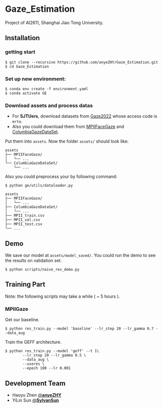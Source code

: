 # Gaze_Estimation

 Project of AI2611, Shanghai Jiao Tong University.

## Installation

### getting start

```shell
$ git clone --recursive https://github.com/anyeZHY/Gaze_Estimation.git
$ cd Gaze_Estimation
```

### Set up new environment:

```shell
$ conda env create -f environment.yaml
$ conda activate GE
```

### Download assets and process datas

- For **SJTUers**, download datasets from [Gaze2022](https://jbox.sjtu.edu.cn/v/link/view/d7dad40649094e1fb6c6a93678ef9512) whose access code is `mrte`.
- Also you could download them from [MPIIFaceGaze](https://github.com/hysts/pytorch_mpiigaze) and [ColumbiaGazeDataSet](https://www.cs.columbia.edu/CAVE/databases/columbia_gaze/).

Put them into `assets`. Now the folder `assets/` should look like:

```
assets
├── MPIIFaceGaze/
│   └── ...
└── ColumbiaGazeDataSet/
    └── ...
```

Also you could preprocess your by following command:

```shell
$ python ge/utils/dataloader.py
```

```shell
assets
├── MPIIFaceGaze/
│   └── ...
├── ColumbiaGazeDataSet/
│   └── ...
├── MPII_train.csv
├── MPII_val.csv
├── MPII_test.csv
└── ...
```

## Demo

We save our model at `assets/model_saved/`. You could run the demo to see the results on validation set.

```shell
$ python scripts/naive_res_demo.py
```

## Training Part

Note: the following scripts may take a while ( ~ 5 hours ).

### MPIIGaze

Get our baseline.

```shell
$ python res_train.py --model 'baseline' --lr_step 20 --lr_gamma 0.7 --data_aug
```

Train the GEFF architecture.

```shell
$ python res_train.py --model 'geff' --t 1\ 
		--lr_step 20 --lr_gamma 0.5 \
		--data_aug \
		--useres \
		--epoch 100 --lr 0.001
```

## Development Team

- Haoyu Zhen [@**anyeZHY**](https://github.com/anyeZHY)
- YiLin Sun [@**SylvanSun**](https://github.com/SylvanSun)

